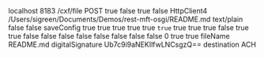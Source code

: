 <?xml version="1.0" encoding="UTF-8"?>
<jmeterTestPlan version="1.2" properties="2.8" jmeter="2.13 r1665067">
  <hashTree>
    <HTTPSamplerProxy guiclass="HttpTestSampleGui" testclass="HTTPSamplerProxy" testname="plain-text-request" enabled="true">
      <elementProp name="HTTPsampler.Arguments" elementType="Arguments" guiclass="HTTPArgumentsPanel" testclass="Arguments" testname="User Defined Variables" enabled="true">
        <collectionProp name="Arguments.arguments"/>
      </elementProp>
      <stringProp name="HTTPSampler.domain">localhost</stringProp>
      <stringProp name="HTTPSampler.port">8183</stringProp>
      <stringProp name="HTTPSampler.connect_timeout"></stringProp>
      <stringProp name="HTTPSampler.response_timeout"></stringProp>
      <stringProp name="HTTPSampler.protocol"></stringProp>
      <stringProp name="HTTPSampler.contentEncoding"></stringProp>
      <stringProp name="HTTPSampler.path">/cxf/file</stringProp>
      <stringProp name="HTTPSampler.method">POST</stringProp>
      <boolProp name="HTTPSampler.follow_redirects">true</boolProp>
      <boolProp name="HTTPSampler.auto_redirects">false</boolProp>
      <boolProp name="HTTPSampler.use_keepalive">true</boolProp>
      <boolProp name="HTTPSampler.DO_MULTIPART_POST">false</boolProp>
      <stringProp name="HTTPSampler.implementation">HttpClient4</stringProp>
      <elementProp name="HTTPsampler.Files" elementType="HTTPFileArgs">
        <collectionProp name="HTTPFileArgs.files">
          <elementProp name="/Users/sigreen/Documents/Demos/rest-mft-osgi/README.md" elementType="HTTPFileArg">
            <stringProp name="File.path">/Users/sigreen/Documents/Demos/rest-mft-osgi/README.md</stringProp>
            <stringProp name="File.paramname"></stringProp>
            <stringProp name="File.mimetype">text/plain</stringProp>
          </elementProp>
        </collectionProp>
      </elementProp>
      <boolProp name="HTTPSampler.monitor">false</boolProp>
      <stringProp name="HTTPSampler.embedded_url_re"></stringProp>
    </HTTPSamplerProxy>
    <hashTree>
      <ResultCollector guiclass="ViewResultsFullVisualizer" testclass="ResultCollector" testname="View Results Tree" enabled="true">
        <boolProp name="ResultCollector.error_logging">false</boolProp>
        <objProp>
          <name>saveConfig</name>
          <value class="SampleSaveConfiguration">
            <time>true</time>
            <latency>true</latency>
            <timestamp>true</timestamp>
            <success>true</success>
            <label>true</label>
            <code>true</code>
            <message>true</message>
            <threadName>true</threadName>
            <dataType>true</dataType>
            <encoding>false</encoding>
            <assertions>true</assertions>
            <subresults>true</subresults>
            <responseData>false</responseData>
            <samplerData>false</samplerData>
            <xml>false</xml>
            <fieldNames>false</fieldNames>
            <responseHeaders>false</responseHeaders>
            <requestHeaders>false</requestHeaders>
            <responseDataOnError>false</responseDataOnError>
            <saveAssertionResultsFailureMessage>false</saveAssertionResultsFailureMessage>
            <assertionsResultsToSave>0</assertionsResultsToSave>
            <bytes>true</bytes>
            <threadCounts>true</threadCounts>
          </value>
        </objProp>
        <stringProp name="filename"></stringProp>
      </ResultCollector>
      <hashTree/>
      <HeaderManager guiclass="HeaderPanel" testclass="HeaderManager" testname="HTTP Header Manager" enabled="true">
        <collectionProp name="HeaderManager.headers">
          <elementProp name="" elementType="Header">
            <stringProp name="Header.name">fileName</stringProp>
            <stringProp name="Header.value">README.md</stringProp>
          </elementProp>
          <elementProp name="" elementType="Header">
            <stringProp name="Header.name">digitalSignature</stringProp>
            <stringProp name="Header.value">Ub7c9i9aNEKIlfwLNCsgzQ==</stringProp>
          </elementProp>
          <elementProp name="" elementType="Header">
            <stringProp name="Header.name">destination</stringProp>
            <stringProp name="Header.value">ACH</stringProp>
          </elementProp>
        </collectionProp>
      </HeaderManager>
      <hashTree/>
    </hashTree>
  </hashTree>
</jmeterTestPlan>

